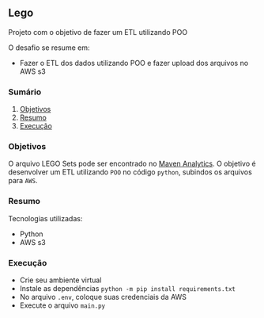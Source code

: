 ## Lego

Projeto com o objetivo de fazer um ETL utilizando POO

O desafio se resume em:

* Fazer o ETL dos dados utilizando POO e fazer upload dos arquivos no AWS s3

### Sumário

1. [Objetivos](#objetivos)
2. [Resumo](#resumo)
3. [Execução](#execução)


### Objetivos

O arquivo LEGO Sets pode ser encontrado no [Maven Analytics](https://maven-datasets.s3.amazonaws.com/LEGO+Sets/LEGO+Sets.zip).
O objetivo é desenvolver um ETL utilizando ``POO`` no código ``python``, subindos os arquivos para ``AWS``.


### Resumo

Tecnologias utilizadas:
* Python
* AWS s3


### Execução
* Crie seu ambiente virtual
* Instale as dependências ``python -m pip install requirements.txt``
* No arquivo ``.env``, coloque suas credenciais da AWS
* Execute o arquivo ``main.py``

